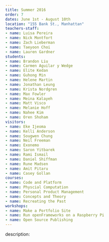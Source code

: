 ```yaml
---
title: Summer 2016
order: 7
dates: June 1st - August 10th
location: "155 Bank St., Manhattan"
teachers-staff:
- name: Luisa Pereira
- name: Nick Montfort
- name: Zach Lieberman
- name: Taeyoon Choi
- name: Lauren Gardner
students: 
- name: Brandon Liu
- name: Carmen Aguilar y Wedge
- name: Elite Kedan
- name: Guhong Min
- name: Helene Martin
- name: Jonathan Leung
- name: Krista Nordgren
- name: Max Fowler
- name: Meina Kalayeh
- name: Matt Visco
- name: Melanie Hoff
- name: Nahee Kim
- name: Oren Shoham
visitors:
- name: Eke Ijeoma
- name: Kelli Anderson
- name: Sougwen Chung
- name: Neil Freeman
- name: Exonemo
- name: Saron Yitbarek
- name: Rami Ismail
- name: Daniel Shiffman
- name: Rune Madsen
- name: Amit Pitaru 
- name: Casey Gollan
courses:
- name: Code and Platform 
- name: Physcial Computation 
- name: Personal Product Management 
- name: Concepts and Theory 
- name: Recreating the Past 
workshops:
- name: Make a Portfolio Site
- name: Run openFrameworks on a Raspberry Pi
- name: Open Source Publishing
---
```

description: 